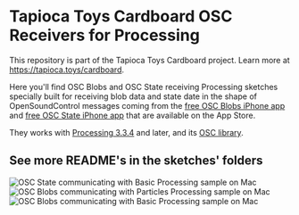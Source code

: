 # Tapioca Toys Cardboard OSC Receivers for Processing
This repository is part of the Tapioca Toys Cardboard project. Learn more at https://tapioca.toys/cardboard.

Here you'll find OSC Blobs and OSC State receiving Processing sketches specially built for receiving blob data and state date in the shape of OpenSoundControl messages coming from the [free OSC Blobs iPhone app](https://itunes.apple.com/us/app/osc-blobs-tapioca-toys/id1436978667?mt=8) and [free OSC State iPhone app](https://itunes.apple.com/us/app/osc-state-tapioca-toys/id1456542260?mt=8) that are available on the App Store.

They works with [Processing 3.3.4](https://processing.org/download/ "download Processing") and later, and its [OSC library](http://www.sojamo.de/libraries/oscp5).

## See more README's in the sketches' folders

![OSC State communicating with Basic Processing sample on Mac](https://www.smallab.org/sp-content/files/16/file5c8ea832076ba.png "OSC State communicating with Processing sample on Mac")
![OSC Blobs communicating with Particles Processing sample on Mac](https://www.smallab.org/sp-content/files/18/file5c8eb5063e7d5.png "OSC Blobs communicating with Particles Processing sample on Mac")
![OSC Blobs communicating with Basic Processing sample on Mac](https://tapioca.toys/assets/img/tapioca-toys-osc-blobs-02.png "OSC Blobs communicating with Processing sample on Mac")
